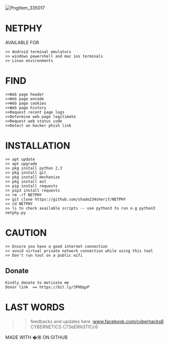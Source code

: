 ![PngItem_335017](https://user-images.githubusercontent.com/79071277/160509126-d9c11dbb-867c-4192-aaca-0cb726b3fdaa.png)
# NETPHY

AVAILABLE FOR 
```
>> Android terminal emulators
>> windows powershell and mac ios terminals
>> Linux environments
``` 
# FIND
```
>>Web page header
>>Web page encode
>>Web page cookies
>>Web page history
>>Request recent page logs 
>>Determine web page legitimate
>>Request web status code 
>>Detect an hacker phish link
```

# INSTALLATION 
```
>> apt update 
>> apt upgrade 
>> pkg install python 2,3 
>> pkg install git 
>> pkg install mechanize
>> pkg install ast
>> pip install requests
>> pip3 install requests
>> rm -rf NETPHY
>> git clone https://github.com/shade234sherif/NETPHY
>> cd NETPHY
>> ls to check available scripts -- use python3 to run e.g python3 netphy.py
```
# CAUTION
```
>> Ensure you have a good internet connection
>> avoid virtual private network connection while using this tool
>> Don't run tool on a public wifi 
```
## Donate
```
Kindly donate to motivate me
Donor link  == https://bit.ly/3PHQqyP
```
# LAST WORDS
>> feedbacks and updates here :www.facebook.com/cyberhacks6
 CYBERNETICS            C73eERN3TICc6

MADE WITH �🉐 ON GITHUB

